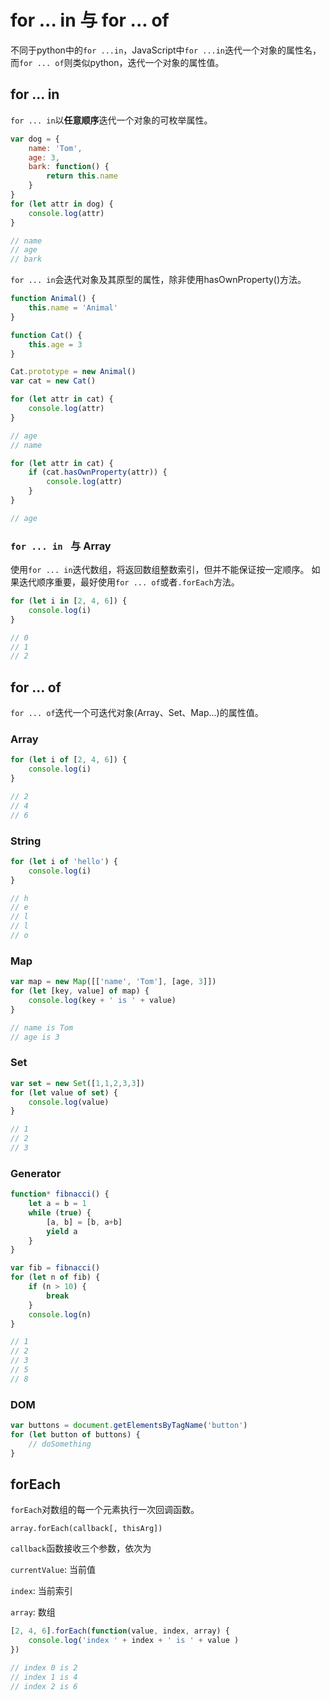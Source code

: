 # for ... in 与 for ... of

不同于python中的`for ...in`，JavaScript中`for ...in`迭代一个对象的属性名，
而`for ... of`则类似python，迭代一个对象的属性值。

## for ... in

`for ... in`以**任意顺序**迭代一个对象的可枚举属性。

```javascript
var dog = {
    name: 'Tom',
    age: 3,
    bark: function() {
        return this.name
    }
}
for (let attr in dog) {
    console.log(attr)
}

// name
// age
// bark
```

`for ... in`会迭代对象及其原型的属性，除非使用hasOwnProperty()方法。

```js
function Animal() {
    this.name = 'Animal'
}

function Cat() {
    this.age = 3
}

Cat.prototype = new Animal()
var cat = new Cat()

for (let attr in cat) {
    console.log(attr)
}

// age
// name

for (let attr in cat) {
    if (cat.hasOwnProperty(attr)) {
        console.log(attr)
    }
}

// age
```

### `for ... in ` 与 Array

使用`for ... in`迭代数组，将返回数组整数索引，但并不能保证按一定顺序。
如果迭代顺序重要，最好使用`for ... of`或者`.forEach`方法。

```js
for (let i in [2, 4, 6]) {
    console.log(i)
}

// 0
// 1
// 2
```

## for ... of

`for ... of`迭代一个可迭代对象(Array、Set、Map...)的属性值。

### Array

```js
for (let i of [2, 4, 6]) {
    console.log(i)
}

// 2
// 4
// 6
```

### String

```js
for (let i of 'hello') {
    console.log(i)
}

// h
// e
// l
// l
// o
```

### Map

```js
var map = new Map([['name', 'Tom'], [age, 3]])
for (let [key, value] of map) {
    console.log(key + ' is ' + value)
}

// name is Tom
// age is 3
```

### Set

```js
var set = new Set([1,1,2,3,3])
for (let value of set) {
    console.log(value)
}

// 1
// 2
// 3
```

### Generator

```js
function* fibnacci() {
    let a = b = 1
    while (true) {
        [a, b] = [b, a+b]
        yield a
    }
}

var fib = fibnacci()
for (let n of fib) {
    if (n > 10) {
        break
    }
    console.log(n)
}

// 1
// 2
// 3
// 5
// 8
```

### DOM

```js
var buttons = document.getElementsByTagName('button')
for (let button of buttons) {
    // doSomething
}
```

## forEach

`forEach`对数组的每一个元素执行一次回调函数。

`array.forEach(callback[, thisArg])`

`callback`函数接收三个参数，依次为

`currentValue`: 当前值

`index`: 当前索引

`array`: 数组

```js
[2, 4, 6].forEach(function(value, index, array) {
    console.log('index ' + index + ' is ' + value )
})

// index 0 is 2
// index 1 is 4
// index 2 is 6
```